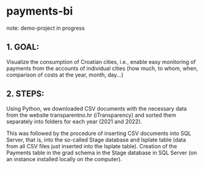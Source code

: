 # payments-bi
note: demo-project in progress

## 1. GOAL: 
Visualize the consumption of Croatian cities, i.e., enable easy monitoring of payments from the accounts of individual cities (how much, to whom, when, comparison of costs at the year, month, day...)

## 2. STEPS:
Using Python, we downloaded CSV documents with the necessary data from the website transparentno.hr (iTransparency) and sorted them separately into folders for each year (2021 and 2022).

This was followed by the procedure of inserting CSV documents into SQL Server, that is, into the so-called Stage database and Isplate table (data from all CSV files just inserted into the Isplate table). Creation of the Payments table in the grad schema in the Stage database in SQL Server (on an instance installed locally on the computer).

